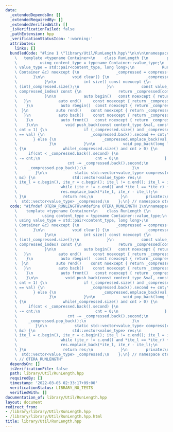 ```yaml
---
data:
  _extendedDependsOn: []
  _extendedRequiredBy: []
  _extendedVerifiedWith: []
  _isVerificationFailed: false
  _pathExtension: hpp
  _verificationStatusIcon: ':warning:'
  attributes:
    links: []
  bundledCode: "#line 1 \"library/Util/RunLength.hpp\"\n\n\n\nnamespace otera{\n \
    \   template <typename Container>\n    class RunLength {\n        public:\n  \
    \          using content_type = typename Container::value_type;\n            using\
    \ value_type = std::pair<content_type, long long>;\n            RunLength(const\
    \ Container &c) noexcept {\n                _compressed = compress(c);\n     \
    \       }\n\n            void clear() {\n                _compressed.clear();\n\
    \            }\n\n            int size() const noexcept {\n                return\
    \ (int)_compressed.size();\n            }\n            const value_type &operator[](int\
    \ compressed_index) const {\n                return _compressed[compressed_index];\n\
    \            }\n\n            auto begin()   const noexcept { return _compressed.begin();\
    \   }\n            auto end()     const noexcept { return _compressed.end(); \
    \    }\n            auto rbegin()  const noexcept { return _compressed.rbegin();\
    \  }\n            auto rend()    const noexcept { return _compressed.rend(); \
    \   }\n            auto back()    const noexcept { return _compressed.back();\
    \    }\n            auto front()   const noexcept { return _compressed.front();\
    \    }\n\n            void push_back(const content_type &val, const long long\
    \ cnt = 1) {\n                if (_compressed.size() and _compressed.back().first\
    \ == val) {\n                    _compressed.back().second += cnt;\n         \
    \       } else {\n                    _compressed.emplace_back(val, cnt);\n  \
    \              }\n            }\n\n            void pop_back(long long cnt = 1)\
    \ {\n                while(_compressed.size() and cnt > 0) {\n               \
    \     if(cnt < _compressed.back().second) {\n                        _compressed.back().second\
    \ -= cnt;\n                        cnt = 0;\n                    } else {\n  \
    \                      cnt -= _compressed.back().second;\n                   \
    \     _compressed.pop_back();\n                    }\n                }\n    \
    \        }\n\n            static std::vector<value_type> compress(const Container\
    \ &c) {\n                std::vector<value_type> res;\n                for(auto\
    \ ite_l = c.begin(), ite_r = c.begin(); ite_l != c.end(); ite_l = ite_r) {\n \
    \                   while (ite_r != c.end() and *ite_l == *ite_r) ++ite_r;\n \
    \                   res.emplace_back(*ite_l, ite_r - ite_l);\n               \
    \ }\n                return res;\n            }\n        private:\n          \
    \  std::vector<value_type> _compressed;\n    };\n} // namespace otera\n\n\n"
  code: "#ifndef OTERA_RUNLENGTH\n#define OTERA_RUNLENGTH 1\n\nnamespace otera{\n\
    \    template <typename Container>\n    class RunLength {\n        public:\n \
    \           using content_type = typename Container::value_type;\n           \
    \ using value_type = std::pair<content_type, long long>;\n            RunLength(const\
    \ Container &c) noexcept {\n                _compressed = compress(c);\n     \
    \       }\n\n            void clear() {\n                _compressed.clear();\n\
    \            }\n\n            int size() const noexcept {\n                return\
    \ (int)_compressed.size();\n            }\n            const value_type &operator[](int\
    \ compressed_index) const {\n                return _compressed[compressed_index];\n\
    \            }\n\n            auto begin()   const noexcept { return _compressed.begin();\
    \   }\n            auto end()     const noexcept { return _compressed.end(); \
    \    }\n            auto rbegin()  const noexcept { return _compressed.rbegin();\
    \  }\n            auto rend()    const noexcept { return _compressed.rend(); \
    \   }\n            auto back()    const noexcept { return _compressed.back();\
    \    }\n            auto front()   const noexcept { return _compressed.front();\
    \    }\n\n            void push_back(const content_type &val, const long long\
    \ cnt = 1) {\n                if (_compressed.size() and _compressed.back().first\
    \ == val) {\n                    _compressed.back().second += cnt;\n         \
    \       } else {\n                    _compressed.emplace_back(val, cnt);\n  \
    \              }\n            }\n\n            void pop_back(long long cnt = 1)\
    \ {\n                while(_compressed.size() and cnt > 0) {\n               \
    \     if(cnt < _compressed.back().second) {\n                        _compressed.back().second\
    \ -= cnt;\n                        cnt = 0;\n                    } else {\n  \
    \                      cnt -= _compressed.back().second;\n                   \
    \     _compressed.pop_back();\n                    }\n                }\n    \
    \        }\n\n            static std::vector<value_type> compress(const Container\
    \ &c) {\n                std::vector<value_type> res;\n                for(auto\
    \ ite_l = c.begin(), ite_r = c.begin(); ite_l != c.end(); ite_l = ite_r) {\n \
    \                   while (ite_r != c.end() and *ite_l == *ite_r) ++ite_r;\n \
    \                   res.emplace_back(*ite_l, ite_r - ite_l);\n               \
    \ }\n                return res;\n            }\n        private:\n          \
    \  std::vector<value_type> _compressed;\n    };\n} // namespace otera\n\n#endif\
    \ // OTERA_RUNLENGTH"
  dependsOn: []
  isVerificationFile: false
  path: library/Util/RunLength.hpp
  requiredBy: []
  timestamp: '2022-03-05 02:33:17+09:00'
  verificationStatus: LIBRARY_NO_TESTS
  verifiedWith: []
documentation_of: library/Util/RunLength.hpp
layout: document
redirect_from:
- /library/library/Util/RunLength.hpp
- /library/library/Util/RunLength.hpp.html
title: library/Util/RunLength.hpp
---
```

